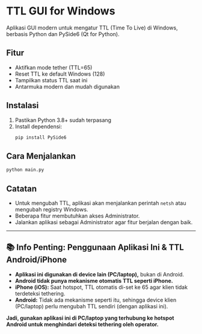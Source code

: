 # TTL GUI for Windows

Aplikasi GUI modern untuk mengatur TTL (Time To Live) di Windows, berbasis Python dan PySide6 (Qt for Python).

## Fitur
- Aktifkan mode tether (TTL=65)
- Reset TTL ke default Windows (128)
- Tampilkan status TTL saat ini
- Antarmuka modern dan mudah digunakan

## Instalasi
1. Pastikan Python 3.8+ sudah terpasang
2. Install dependensi:
   ```bash
   pip install PySide6
   ```

## Cara Menjalankan
```bash
python main.py
```

## Catatan
- Untuk mengubah TTL, aplikasi akan menjalankan perintah `netsh` atau mengubah registry Windows.
- Beberapa fitur membutuhkan akses Administrator.
- Jalankan aplikasi sebagai Administrator agar fitur berjalan dengan baik. 

---

## 📚 Info Penting: Penggunaan Aplikasi Ini & TTL Android/iPhone

- **Aplikasi ini digunakan di device lain (PC/laptop),** bukan di Android.
- **Android tidak punya mekanisme otomatis TTL seperti iPhone.**
- **iPhone (iOS):** Saat hotspot, TTL otomatis di-set ke 65 agar klien tidak terdeteksi tethering.
- **Android:** Tidak ada mekanisme seperti itu, sehingga device klien (PC/laptop) perlu mengubah TTL sendiri (dengan aplikasi ini).

**Jadi, gunakan aplikasi ini di PC/laptop yang terhubung ke hotspot Android untuk menghindari deteksi tethering oleh operator.** 